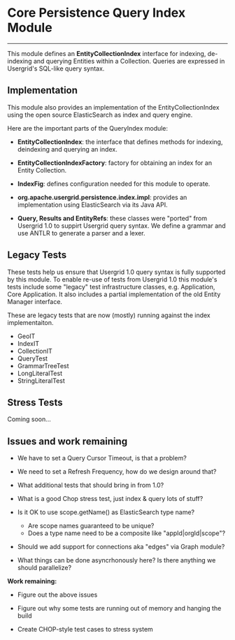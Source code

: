 Core Persistence Query Index Module
===

---
This module defines an __EntityCollectionIndex__ interface for indexing, de-indexing and querying Entities within a Collection. Queries are expressed in Usergrid's SQL-like query syntax. 

Implementation
---
This module also provides an implementation of the EntityCollectionIndex using the open source ElasticSearch as index and query engine. 

Here are the important parts of the QueryIndex module:

* __EntityCollectionIndex__: the interface that defines methods for indexing, deindexing and querying an index. 

* __EntityCollectionIndexFactory__: factory for obtaining an index for an Entity Collection.

* __IndexFig__: defines configuration needed for this module to operate.

* __org.apache.usergrid.persistence.index.impl__: provides an implementation using ElasticSearch via its Java API. 

* __Query, Results and EntityRefs__: these classes were "ported" from Usergrid 1.0 to suppirt Usergrid query syntax. We define a grammar and use ANTLR to generate a parser and a lexer.

Legacy Tests
---
These tests help us ensure that Usergrid 1.0 query syntax is fully supported by this module. To enable re-use of tests from Usergrid 1.0 this module's tests include some "legacy" test infrastructure classes, e.g. Application, Core Application. It also includes a partial implementation of the old Entity Manager interface.

These are legacy tests that are now (mostly) running against the index implementaiton.

* GeoIT
* IndexIT
* CollectionIT
* QueryTest
* GrammarTreeTest
* LongLiteralTest
* StringLiteralTest

Stress Tests
---
Coming soon...


Issues and work remaining
---

* We have to set a Query Cursor Timeout, is that a problem?

* We need to set a Refresh Frequency, how do we design around that?

* What additional tests that should bring in from 1.0?

* What is a good Chop stress test, just index & query lots of stuff?

* Is it OK to use scope.getName() as ElasticSearch type name? 
	* Are scope names guaranteed to be unique? 
	* Does a type name need to be a composite like "appId|orgId|scope"?
	
* Should we add support for connections aka "edges" via Graph module?

* What things can be done asyncrhonously here? Is there anything we should parallelize?



__Work remaining:__

- Figure out the above issues

- Figure out why some tests are running out of memory and hanging the build

- Create CHOP-style test cases to stress system










